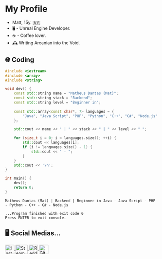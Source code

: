 # My Profile

- Matt, 15y. 🇧🇷
- 🖥 - Unreal Engine Developer.
- ☕️ - Coffee lover.
- 🕰 Writing Arcanian into the Void.

## 🌐 Coding
```C++
#include <iostream>
#include <array>
#include <string>

void dev() {
    const std::string name = "Matheus Dantas (Mat)";
    const std::string stack = "Backend";
    const std::string level = "Beginner in";
    
    const std::array<const char*, 7> languages = {
        "Java", "Java Script", "PHP", "Python", "C++", "C#", "Node.js"
    };

    std::cout << name << " | " << stack << " | " << level << " ";

    for (size_t i = 0; i < languages.size(); ++i) {
        std::cout << languages[i];
        if (i != languages.size() - 1) {
            std::cout << " - "; 
        }
    }
    std::cout << '\n';
}

int main() {
    dev();
    return 0;
}
```

```Console
Matheus Dantas (Mat) | Backend | Beginner in Java - Java Script - PHP - Python - C++ - C# - Node.js

...Program finished with exit code 0
Press ENTER to exit console.
```
 

## 🖥️ Social Medias...
<div style="display: inline_block">
  <a href="https://www.instagram.com/ds._.mat" target="_blank">
    <img align="center" alt="Instagram" height="30" width="30" src="https://upload.wikimedia.org/wikipedia/commons/e/e7/Instagram_logo_2016.svg">
  </a>
  <a href="https://steamcommunity.com/id/escolhendo" target="_blank">
    <img align="center" alt="Steam" height="30" width="40" src="https://upload.wikimedia.org/wikipedia/commons/8/83/Steam_icon_logo.svg">
  </a>
  <a href="https://www.reddit.com/user/escolhendo/" target="_blank">
    <img align="center" alt="Reddit" height="30" width="30" src="https://upload.wikimedia.org/wikipedia/en/thumb/b/bd/Reddit_Logo_Icon.svg/220px-Reddit_Logo_Icon.svg.png">
  </a>
  <a href="https://github.com/meriiUM" target="_blank">
    <img align="center" alt="GitHub" height="30" width="30" src="https://upload.wikimedia.org/wikipedia/commons/9/91/Octicons-mark-github.svg">
  </a>
</div>
<br>
